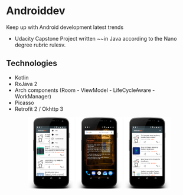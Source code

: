 # Androiddev
Keep up with Android development latest trends
- Udacity Capstone Project written ~~in Java according to the Nano degree rubric rulesv.

## Technologies
- Kotlin
- RxJava 2
- Arch components (Room - ViewModel - LifeCycleAware - WorkManager)
- Picasso
- Retrofit 2 / Okhttp 3  
<p align="center">
<img src="art/1.png" alt="Screenshot 1" width="25%"/>
<img src="art/2.png" alt="Screenshot 2"  width="25%"/>
<img src="art/3.png" alt="Screenshot 3"  width="25%"/>
</p>
